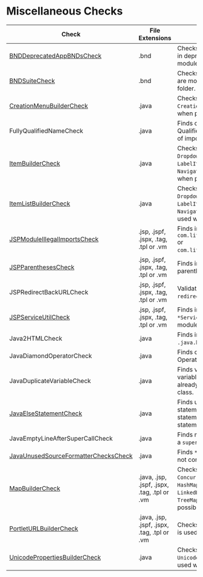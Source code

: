 # Miscellaneous Checks

Check | File Extensions | Description
----- | --------------- | -----------
[BNDDeprecatedAppBNDsCheck](check/bnd_deprecated_app_bnds_check.markdown#bnddeprecatedappbndscheck) | .bnd | Checks for redundant `app.bnd` in deprecated or archived modules. |
[BNDSuiteCheck](check/bnd_suite_check.markdown#bndsuitecheck) | .bnd | Checks that deprecated apps are moved to the `archived` folder. |
[CreationMenuBuilderCheck](check/builder_check.markdown#buildercheck) | .java | Checks that `CreationMenuBuilder` is used when possible. |
FullyQualifiedNameCheck | .java | Finds cases where a Fully Qualified Name is used instead of importing a class. |
[ItemBuilderCheck](check/builder_check.markdown#buildercheck) | .java | Checks that `DropdownItemBuilder`, `LabelItemBuilder` or `NavigationItemBuilder` is used when possible. |
[ItemListBuilderCheck](check/builder_check.markdown#buildercheck) | .java | Checks that `DropdownItemListBuilder`, `LabelItemListBuilder` or `NavigationItemListBuilder` is used when possible. |
[JSPModuleIllegalImportsCheck](check/jsp_module_illegal_imports_check.markdown#jspmoduleillegalimportscheck) | .jsp, .jspf, .jspx, .tag, .tpl or .vm | Finds incorrect use of `com.liferay.registry.Registry` or `com.liferay.util.ContentUtil`. |
[JSPParenthesesCheck](check/if_statement_check.markdown#ifstatementcheck) | .jsp, .jspf, .jspx, .tag, .tpl or .vm | Finds incorrect use of parentheses in statement. |
JSPRedirectBackURLCheck | .jsp, .jspf, .jspx, .tag, .tpl or .vm | Validates values of variable `redirect`. |
[JSPServiceUtilCheck](check/jsp_service_util_check.markdown#jspserviceutilcheck) | .jsp, .jspf, .jspx, .tag, .tpl or .vm | Finds incorrect use of `*ServiceUtil` in `.jsp` files in modules. |
Java2HTMLCheck | .java | Finds incorrect use of `.java.html` in `.jsp` files. |
JavaDiamondOperatorCheck | .java | Finds cases where Diamond Operator is not used. |
JavaDuplicateVariableCheck | .java | Finds variables where a variable with the same name already exists in an extended class. |
[JavaElseStatementCheck](check/java_else_statement_check.markdown#javaelsestatementcheck) | .java | Finds unnecessary `else` statements (when the `if` statement ends with a `return` statement). |
JavaEmptyLineAfterSuperCallCheck | .java | Finds missing emptly line after a `super` call. |
[JavaUnusedSourceFormatterChecksCheck](check/java_unused_source_formatter_checks_check.markdown#javaunusedsourceformattercheckscheck) | .java | Finds `*Check` classes that are not configured. |
[MapBuilderCheck](check/builder_check.markdown#buildercheck) | .java, .jsp, .jspf, .jspx, .tag, .tpl or .vm | Checks that `ConcurrentHashMapBuilder`, `HashMapBuilder`, `LinkedHashMapBuilder` or `TreeMapBuilder` is used when possible. |
[PortletURLBuilderCheck](check/builder_check.markdown#buildercheck) | .java, .jsp, .jspf, .jspx, .tag, .tpl or .vm | Checks that `PortletURLBuilder` is used when possible. |
[UnicodePropertiesBuilderCheck](check/builder_check.markdown#buildercheck) | .java | Checks that `UnicodePropertiesBuilder` is used when possible. |
